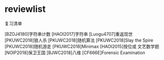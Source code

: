 # reviewlist
复习清单

[BZOJ4180]字符串计数
[HAOI2017]字符串
[Luogu4707]重返现世
[PKUWC2018]狼人杀
[PKUWC2018]随机算法
[PKUWC2018]Slay the Spire
[PKUWC2018]随机游走
[PKUWC2018]Minimax
[HAOI2015]按位或
文艺数学题
[NOIP2018]保卫王国
[BJWC2018]八维
[CF666E]Forensic Examination
